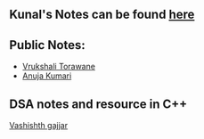## Kunal's Notes can be found [here](https://github.com/kunal-kushwaha/DSA-Bootcamp-Java/tree/main/lectures)

## Public Notes:
- [Vrukshali Torawane](https://github.com/Vrukshali-26/DSA)
- [Anuja Kumari](https://github.com/Anujakumari/DSA)

## DSA notes and resource in C++
<a href="https://github.com/grand-27-master/Problem-solving">Vashishth gajjar</a>
